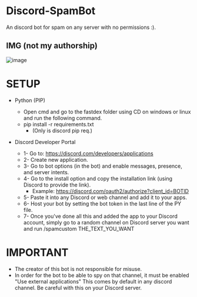 # Discord-SpamBot

An discord bot for spam on any server with no permissions :).

## IMG (not my authorship)
![image](https://github.com/user-attachments/assets/bc1182e7-6ae0-4697-803f-9b988b871364)

# SETUP

- Python (PIP)
  - Open cmd and go to the fastdex folder using CD on windows or linux and run the following command.
  - pip install -r requirements.txt
    - (Only is discord pip req.)

- Discord Developer Portal
  - 1- Go to: https://discord.com/developers/applications
  - 2- Create new application.
  - 3- Go to bot options (in the bot) and enable messages, presence, and server intents.
  - 4- Go to the install option and copy the installation link (using Discord to provide the link).
    - Example: https://discord.com/oauth2/authorize?client_id=BOTID
  - 5- Paste it into any Discord or web channel and add it to your apps.
  - 6- Host your bot by setting the bot token in the last line of the PY file.
  - 7- Once you've done all this and added the app to your Discord account, simply go to a random channel on Discord server you want and run /spamcustom THE_TEXT_YOU_WANT

# IMPORTANT  

- The creator of this bot is not responsible for misuse.
- In order for the bot to be able to spy on that channel, it must be enabled "Use external applications" This comes by default in any discord channel. Be careful with this on your Discord server.
